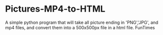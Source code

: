 # Pictures-MP4-to-HTML

A simple python program that will take all picture ending in 'PNG','JPG', and mp4 files, and convert them into a 500x500px file in a html file.
FunTimes
